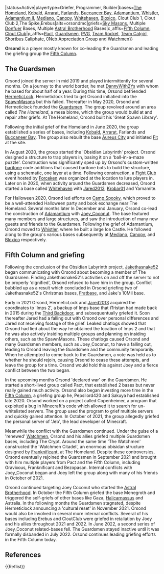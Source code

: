 |status=Active|playertype=Griefer, Programmer, Builder|bases=[The Homeland](https://2b2t.miraheze.org/wiki/Guardsmen#The_Homeland), [Kobald](https://2b2t.miraheze.org/wiki/Guardsmen#Kobald), [Arrarat](https://2b2t.miraheze.org/wiki/Guardsmen#Arrarat), [Farlands](https://2b2t.miraheze.org/wiki/Guardsmen#Farlands), [Buccaneer Bay](https://2b2t.miraheze.org/wiki/Guardsmen#Buccaneer_Bay), [Adamantium](https://2b2t.miraheze.org/wiki/Adamantium), [Whistler](https://2b2t.miraheze.org/wiki/Guardsmen#Whistler), [Adamantium II](https://2b2t.miraheze.org/wiki/Adamantium_II), [Mediano](https://2b2t.miraheze.org/wiki/Mediano), [Canopy](https://2b2t.miraheze.org/wiki/Guardsmen#Canopy), [Whitehaven](https://2b2t.miraheze.org/wiki/Whitehaven), [Bloxico](https://2b2t.miraheze.org/wiki/Guardsmen#Bloxico), Clout Club 1, Clout Club 2,The Spike,Erebus|alts=orsondmc|griefs=[Sky Masons](https://2b2t.miraheze.org/wiki/Sky_Masons), Multiple [Donfuer](https://2b2t.miraheze.org/wiki/Donfuer) Bases, Multiple [Astral Brotherhood](https://2b2t.miraheze.org/wiki/Astral_Brotherhood) Bases|c_affls=[Fifth Column](https://2b2t.miraheze.org/wiki/Fifth_Column), [Clout Club](https://2b2t.miraheze.org/wiki/Clout_Club)|p_affls=[Pact](https://2b2t.miraheze.org/wiki/Pact), [Guardsmen](https://2b2t.miraheze.org/wiki/Guardsmen), [PVG](https://2b2t.miraheze.org/wiki/PVG), [Team Rocket](https://2b2t.miraheze.org/wiki/Team_Rocket), [Team Catgirl](https://2b2t.miraheze.org/wiki/Team_Catgirl), [Shortbus Caliphate](https://2b2t.miraheze.org/wiki/Shortbus_Caliphate), [0Neb Appreciation Group](https://2b2t.miraheze.org/wiki/0Neb_Appreciation_Group) and [Watchmen](https://2b2t.miraheze.org/wiki/Watchmen)}}

**Orsond** is a player mostly known for co-leading the Guardsmen and leading the griefing group the [Fifth Column](https://2b2t.miraheze.org/wiki/Fifth_Column).

## The Guardsmen
Orsond joined the server in mid 2019 and played intermittently for several months. On a journey to the world border, he met [DannyWith2Ys](https://2b2t.miraheze.org/wiki/DannyWith2Ys) with whom he based for about half of a year. During this time, Orsond befriended [HermeticLock](https://2b2t.miraheze.org/wiki/HermeticLock). Hermeticlock tried to get Orsond initiatied into the [SpawnMasons](https://2b2t.miraheze.org/wiki/SpawnMasons) but this failed. Thereafter in May 2020, Orsond and Hermeticlock founded the [Guardsmen](https://2b2t.miraheze.org/wiki/The_Guardsmen). The group revolved around an area called *The Homeland*, a mesa biome, which the group would build at and repair after griefs. At The Homeland, Orsond built his 'Great Spawn Library'.

Following the initial grief of the Homeland in June 2020, the group established a series of bases, including [Kobald](https://2b2t.miraheze.org/wiki/Guardsmen#Kobald), [Arrarat](https://2b2t.miraheze.org/wiki/Guardsmen#Arrarat), Farlands  and [Buccaneer Bay](https://2b2t.miraheze.org/wiki/Guardsmen#Buccaneer_Bay). The group also rebuilt the base [Aureus City](https://2b2t.miraheze.org/wiki/Aureus_City) and initiated [Fit](https://2b2t.miraheze.org/wiki/Fit) at the site.

In August 2020, the group started the 'Obsidian Labyrinth' project. Orsond designed a structure to trap players in, basing it on a 'ball-in-a-maze puzzle'. Construction was significantly sped up by Orsond's custom-written [baritone](https://github.com/cabaletta/baritone) code additions that caused baritone bots to build the structure, using a schematic, one layer at a time. Following construction, a [Fight Club](https://2b2t.miraheze.org/wiki/Fight_Club) event hosted by [Forceken](https://2b2t.miraheze.org/wiki/Forceken) was organized at the location to lure players in. Later on in 2020, when activity around the Guardsmen decreased, Orsond started a base called [Whitehaven](https://2b2t.miraheze.org/wiki/Whitehaven) with [Jared2013](https://2b2t.miraheze.org/wiki/Jared2013), [Krobar01](https://2b2t.miraheze.org/wiki/Krobar01) and Yarnamite.

For Halloween 2020, Orsond led efforts on [Camp Spooky](https://2b2t.miraheze.org/wiki/Guardsmen#Camp_Spooky), which proved to be a well-attended Halloween party and book exchange near The Homeland. Several months later In December and January, Orsond co-lead the construction of [Adamantium](https://2b2t.miraheze.org/wiki/Adamantium) with [Joey_Coconut](https://2b2t.miraheze.org/wiki/Joey_Coconut). The base featured many members and large structures, and saw the introduction of many new guests and friends to the Guardsmen. Following the grief of Adamantium, Orsond moved to [Whistler](https://2b2t.miraheze.org/wiki/Guardsmen#Whistler), where he built a large Ice Castle. He followed along to the group's various bases subsequently at [Mediano](https://2b2t.miraheze.org/wiki/Mediano), [Canopy](https://2b2t.miraheze.org/wiki/Guardsmen#Canopy),  and [Bloxico](https://2b2t.miraheze.org/wiki/Guardsmen#Bloxico) respectively.
## Fifth Column and griefing
Following the conclusion of the Obsidian Labyrinth project, [Jakethasnake52](https://2b2t.miraheze.org/wiki/Jakethasnake52) began communicating with Orsond about becoming a member of The Guardsmen. Finding Jakethasnake52's activities on and off the server to not be properly 'dignified', Orsond refused to have him in the group. Conflict bubbled up as a result which concluded in Orsond griefing two of Jakethasnake52's Christmas bases, [Fratbase](https://2b2t.miraheze.org/wiki/Fratbase), and Jake's 10Mil base.

Early in 2021 Orsond, HermeticLock and [Jared2013](https://2b2t.miraheze.org/wiki/Jared2013) acquired the coordinates to 'Imps 2', a backup of Imps base that iTristan had made back in 2015 during the [Third Backdoor](https://2b2t.miraheze.org/wiki/Backdoors), and subsequentually griefed it. Soon thereafter Jared had a falling out with Orsond over personal differences and Jared not receiving footage of the grief. Leaked chatlogs showed that Orsond had lied about the way he obtained the location of Imps 2 and that he was also actively insiding multiple groups and planning on insiding others, such as the SpawnMasons.  These chatlogs caused Orsond and many Guardsmen members, such as Joey_Coconut, to have a falling out, leading to Orsond leaving the Guardsmen and the community temporarily.  When he attempted to come back to the Guardsmen, a vote was held as to whether he should rejoin, causing Orsond to cease these attempts, and leave the group for a time.  Orsond would hold this against Joey and a fierce conflict between the two began.

In the upcoming months Orsond 'declared war' on the Guardsmen. He started a short-lived group called Pact, that established 2 bases but never really gained much activity. Orsond also began investing more time in the [Fifth Column](https://2b2t.miraheze.org/wiki/Fifth_Column), a griefing group he, Pepsilord420 and Sakuya had established late 2020. Orsond worked on a project called Copenheimer, a program that exploited a bug in Minecraft's code which allowed it to search for un-whitelisted servers. The group used the program to grief multiple servers and quickly gained attention. In October of 2021, the group allegedly griefed the personal server of 'Jeb', the lead developer of Minecraft.

Meanwhile the conflict with the Guardsmen continued. Under the guise of a 'renewed' [Watchmen](https://2b2t.miraheze.org/wiki/Watchmen), Orsond and his allies griefed multiple Guardsmen bases, including The Crypt. Around the same time 'The Watchmen' constructed the 'Watchmen Citadel', an enormous obisidan structure designed by [Franknificant](https://2b2t.miraheze.org/wiki/Franknificant), at The Homeland. Despite these controversies, Orsond eventually rejoined the Guardsmen in September 2021 and brought with him multiple players from Pact and the Fifth Column, including Gravixous, Franknificant and Bezopasan.  Internal conflicts with Joey_Coconut began and Joey left the group along with many of his friends in October of 2021.

Orsond continued targeting Joey Coconut who started the [Astral Brotherhood](https://2b2t.miraheze.org/wiki/Astral_Brotherhood). In October the Fifth Column griefed the base Menegroth and triggered the self-griefs of other bases like Gaza, [Halicarnassus](https://2b2t.miraheze.org/wiki/Halicarnassus) and Astralia.  In the following months the Guardsmen stagnated, despite Hermeticlock announcing a 'cultural reset' in November 2021.  Orsond would also be involved in several more internal conflicts. Several of his bases including Erebus and CloutClub were griefed in retaliation by Joey and his allies throughout 2021 and 2022.  In June 2022, a second series of Joey_Coconut related-bases fell.   The Guardsmen stayed inactive until it was formally disbanded in July 2022.  Orsond continues leading griefing efforts in the Fifth Column today.
## References
{{Reflist}}